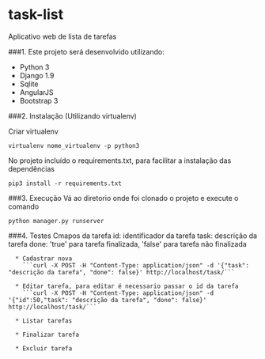 # task-list
Aplicativo web de lista de tarefas

###1. Este projeto será desenvolvido utilizando:

* Python 3
* Django 1.9
* Sqlite
* AngularJS
* Bootstrap 3

###2. Instalação (Utilizando virtualenv)

  Criar virtualenv
  
  ```virtualenv nome_virtualenv -p python3```
  
  No projeto incluído o requirements.txt, para facilitar a instalação das dependências
  
  ```pip3 install -r requirements.txt```

###3. Execução
  Vá ao diretorio onde foi clonado o projeto e execute o comando
  
  ```python manager.py runserver```

###4. Testes
      Cmapos da tarefa
        id: identificador da tarefa
        task: descrição da tarefa
        done: 'true' para tarefa finalizada, 'false' para tarefa não finalizada 
      
      * Cadastrar nova
        ```curl -X POST -H "Content-Type: application/json" -d '{"task": "descrição da tarefa", "done": false}' http://localhost/task/```
        
      * Editar tarefa, para editar é necessario passar o id da tarefa
        ```curl -X POST -H "Content-Type: application/json" -d '{"id":50,"task": "descrição da tarefa", "done": false}' http://localhost/task/```
      
      * Listar tarefas
      
      * Finalizar tarefa
      
      * Excluir tarefa
      
  
